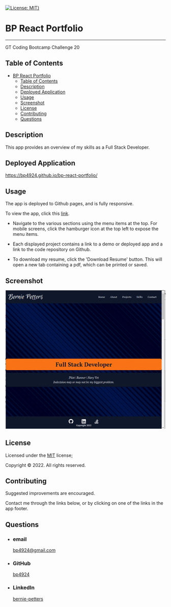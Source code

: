 [![License: MIT}](https://img.shields.io/static/v1?label=License&message=MIT&color=yellow)](https://choosealicense.com/licenses/mit/)

# BP React Portfolio

---

GT Coding Bootcamp Challenge 20

## Table of Contents

- [BP React Portfolio](#bp-react-portfolio)
  - [Table of Contents](#table-of-contents)
  - [Description](#description)
  - [Deployed Application](#deployed-application)
  - [Usage](#usage)
  - [Screenshot](#screenshot)
  - [License](#license)
  - [Contributing](#contributing)
  - [Questions](#questions)

## Description

This app provides an overview of my skills as a Full Stack Developer.

## Deployed Application

https://bp4924.github.io/bp-react-portfolio/

## Usage

The app is deployed to Github pages, and is fully responsive.

To view the app, click this [link](https://bp4924.github.io/bp-react-portfolio/).

- Navigate to the various sections using the menu items at the top. For mobile screens, click the hamburger icon at the top left to expose the menu items.

- Each displayed project contains a link to a demo or deployed app and a link to the code repository on Github.

- To download my resume, click the 'Download Resume' button. This will open a new tab containing a pdf, which can be printed or saved.

## Screenshot

![App Screenshot](/public/ss1.png)

## License

Licensed under the [MIT](https://choosealicense.com/licenses/mit/) license;

Copyright © 2022. All rights reserved.

## Contributing

Suggested improvements are encouraged.

Contact me through the links below, or by clicking on one of the links in the app footer.

## Questions

- ### email
  <a href="mailTo: bp4924@gmail.com?subject=Hello!" alt="" >bp4924@gmail.com</a>
- ### GitHub
  [bp4924](https://github.com/bp4924)
- ### LinkedIn
  [bernie-petters](https://linkedin.com/in/bernie-petters)
